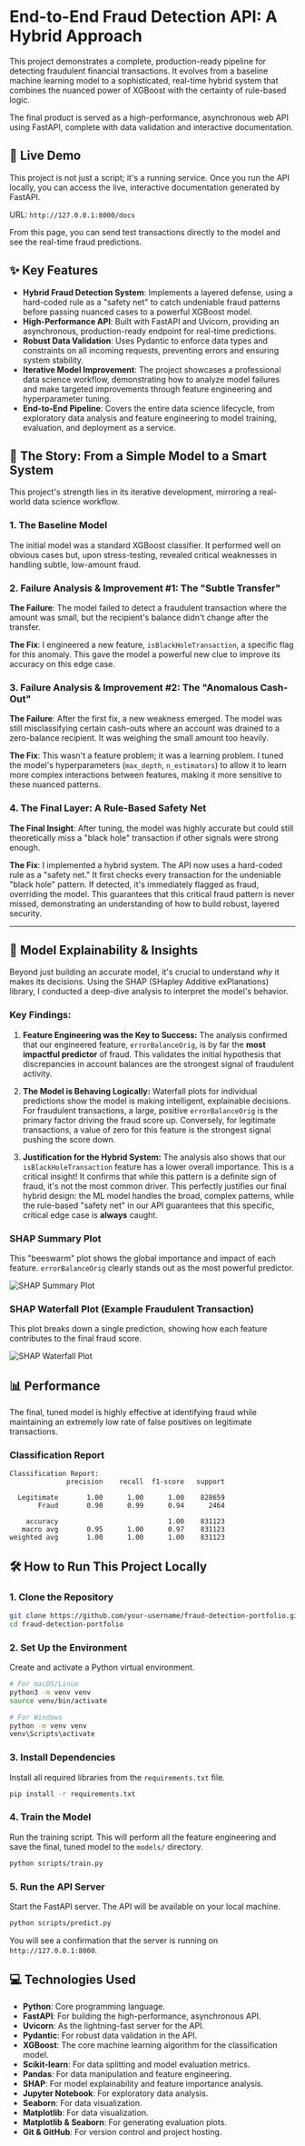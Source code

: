 # End-to-End Fraud Detection API: A Hybrid Approach

This project demonstrates a complete, production-ready pipeline for detecting fraudulent financial transactions. It evolves from a baseline machine learning model to a sophisticated, real-time hybrid system that combines the nuanced power of XGBoost with the certainty of rule-based logic.

The final product is served as a high-performance, asynchronous web API using FastAPI, complete with data validation and interactive documentation.

## 🚀 Live Demo

This project is not just a script; it's a running service. Once you run the API locally, you can access the live, interactive documentation generated by FastAPI.

URL: `http://127.0.0.1:8000/docs`

From this page, you can send test transactions directly to the model and see the real-time fraud predictions.

## ✨ Key Features

  * **Hybrid Fraud Detection System**: Implements a layered defense, using a hard-coded rule as a "safety net" to catch undeniable fraud patterns before passing nuanced cases to a powerful XGBoost model.
  * **High-Performance API**: Built with FastAPI and Uvicorn, providing an asynchronous, production-ready endpoint for real-time predictions.
  * **Robust Data Validation**: Uses Pydantic to enforce data types and constraints on all incoming requests, preventing errors and ensuring system stability.
  * **Iterative Model Improvement**: The project showcases a professional data science workflow, demonstrating how to analyze model failures and make targeted improvements through feature engineering and hyperparameter tuning.
  * **End-to-End Pipeline**: Covers the entire data science lifecycle, from exploratory data analysis and feature engineering to model training, evaluation, and deployment as a service.

## 🧠 The Story: From a Simple Model to a Smart System

This project's strength lies in its iterative development, mirroring a real-world data science workflow.

### 1\. The Baseline Model

The initial model was a standard XGBoost classifier. It performed well on obvious cases but, upon stress-testing, revealed critical weaknesses in handling subtle, low-amount fraud.

### 2\. Failure Analysis & Improvement \#1: The "Subtle Transfer"

**The Failure**: The model failed to detect a fraudulent transaction where the amount was small, but the recipient's balance didn't change after the transfer.

**The Fix**: I engineered a new feature, `isBlackHoleTransaction`, a specific flag for this anomaly. This gave the model a powerful new clue to improve its accuracy on this edge case.

### 3\. Failure Analysis & Improvement \#2: The "Anomalous Cash-Out"

**The Failure**: After the first fix, a new weakness emerged. The model was still misclassifying certain cash-outs where an account was drained to a zero-balance recipient. It was weighing the small amount too heavily.

**The Fix**: This wasn't a feature problem; it was a learning problem. I tuned the model's hyperparameters (`max_depth`, `n_estimators`) to allow it to learn more complex interactions between features, making it more sensitive to these nuanced patterns.

### 4\. The Final Layer: A Rule-Based Safety Net

**The Final Insight**: After tuning, the model was highly accurate but could still theoretically miss a "black hole" transaction if other signals were strong enough.

**The Fix**: I implemented a hybrid system. The API now uses a hard-coded rule as a "safety net." It first checks every transaction for the undeniable "black hole" pattern. If detected, it's immediately flagged as fraud, overriding the model. This guarantees that this critical fraud pattern is never missed, demonstrating an understanding of how to build robust, layered security.

---

## 🧠 Model Explainability & Insights

Beyond just building an accurate model, it's crucial to understand *why* it makes its decisions. Using the SHAP (SHapley Additive exPlanations) library, I conducted a deep-dive analysis to interpret the model's behavior.

### Key Findings:

1.  **Feature Engineering was the Key to Success:** The analysis confirmed that our engineered feature, `errorBalanceOrig`, is by far the **most impactful predictor** of fraud. This validates the initial hypothesis that discrepancies in account balances are the strongest signal of fraudulent activity.

2.  **The Model is Behaving Logically:** Waterfall plots for individual predictions show the model is making intelligent, explainable decisions. For fraudulent transactions, a large, positive `errorBalanceOrig` is the primary factor driving the fraud score up. Conversely, for legitimate transactions, a value of zero for this feature is the strongest signal pushing the score down.

3.  **Justification for the Hybrid System:** The analysis also shows that our `isBlackHoleTransaction` feature has a lower overall importance. This is a critical insight! It confirms that while this pattern is a definite sign of fraud, it's not the most common driver. This perfectly justifies our final hybrid design: the ML model handles the broad, complex patterns, while the rule-based "safety net" in our API guarantees that this specific, critical edge case is **always** caught.

### SHAP Summary Plot

This "beeswarm" plot shows the global importance and impact of each feature. `errorBalanceOrig` clearly stands out as the most powerful predictor.

![SHAP Summary Plot](reports/figures/shap_summary_beeswarm.png)

### SHAP Waterfall Plot (Example Fraudulent Transaction)

This plot breaks down a single prediction, showing how each feature contributes to the final fraud score.

![SHAP Waterfall Plot](reports/figures/shap_waterfall_fraud.png)


## 📊 Performance

The final, tuned model is highly effective at identifying fraud while maintaining an extremely low rate of false positives on legitimate transactions.

### Classification Report

```
Classification Report:
              precision    recall  f1-score   support

  Legitimate       1.00      1.00      1.00    828659
       Fraud       0.90      0.99      0.94      2464

    accuracy                           1.00    831123
   macro avg       0.95      1.00      0.97    831123
weighted avg       1.00      1.00      1.00    831123
```

## 🛠️ How to Run This Project Locally

### 1\. Clone the Repository

```bash
git clone https://github.com/your-username/fraud-detection-portfolio.git
cd fraud-detection-portfolio
```

### 2\. Set Up the Environment

Create and activate a Python virtual environment.

```bash
# For macOS/Linux
python3 -m venv venv
source venv/bin/activate

# For Windows
python -m venv venv
venv\Scripts\activate
```

### 3\. Install Dependencies

Install all required libraries from the `requirements.txt` file.

```bash
pip install -r requirements.txt
```

### 4\. Train the Model

Run the training script. This will perform all the feature engineering and save the final, tuned model to the `models/` directory.

```bash
python scripts/train.py
```

### 5\. Run the API Server

Start the FastAPI server. The API will be available on your local machine.

```bash
python scripts/predict.py
```

You will see a confirmation that the server is running on `http://127.0.0.1:8000`.

## 💻 Technologies Used

  * **Python**: Core programming language.
  * **FastAPI**: For building the high-performance, asynchronous API.
  * **Uvicorn**: As the lightning-fast server for the API.
  * **Pydantic**: For robust data validation in the API.
  * **XGBoost**: The core machine learning algorithm for the classification model.
  * **Scikit-learn**: For data splitting and model evaluation metrics.
  * **Pandas**: For data manipulation and feature engineering.
  * **SHAP**: For model explainability and feature importance analysis.
  * **Jupyter Notebook**: For exploratory data analysis.
  * **Seaborn**: For data visualization.
  * **Matplotlib**: For data visualization.
  * **Matplotlib & Seaborn**: For generating evaluation plots.
  * **Git & GitHub**: For version control and project hosting.
